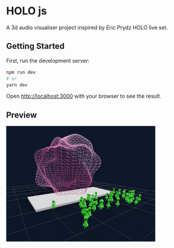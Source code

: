 # HOLO js

A 3d audio visualiser project inspired by Eric Prydz HOLO live set.

## Getting Started

First, run the development server:

```bash
npm run dev
# or
yarn dev
```

Open [http://localhost:3000](http://localhost:3000) with your browser to see the result.

## Preview

<img src="assets/holo-js.png" width=400>

